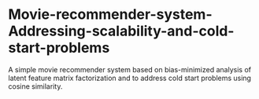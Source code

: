 # Movie-recommender-system-Addressing-scalability-and-cold-start-problems
A simple movie recommender system based on bias-minimized analysis of latent feature matrix factorization and to address cold start problems using cosine similarity.
